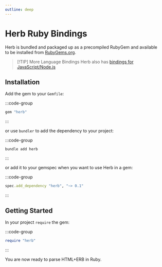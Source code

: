 ```yaml
---
outline: deep
---
```


# Herb Ruby Bindings

Herb is bundled and packaged up as a precompiled RubyGem and available to be installed from [RubyGems.org](https://rubygems.org).

> [!TIP] More Language Bindings
> Herb also has [bindings for JavaScript/Node.js](/bindings/javascript/)

## Installation

Add the gem to your `Gemfile`:

:::code-group
```ruby [Gemfile]
gem "herb"
```
:::

or use `bundler` to add the dependency to your project:

:::code-group
```shell
bundle add herb
```
:::

or add it to your gemspec when you want to use Herb in a gem:

:::code-group
```ruby [yourgem.gemspec]
spec.add_dependency "herb", "~> 0.1"
```
:::


## Getting Started

In your project `require` the gem:

:::code-group
```ruby
require "herb"
```
:::

You are now ready to parse HTML+ERB in Ruby.
